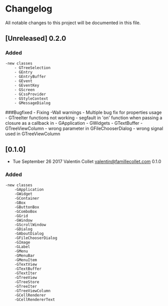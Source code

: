# Changelog
All notable changes to this project will be documented in this file.

## [Unreleased] 0.2.0
### Added
	-new classes
		- GTreeSelection
		- GEntry
		- GEntryBuffer
		- GEvent
		- GEventKey
		- GScreen
		- GCssProvider
		- GStyleContext
		- GMessageDialog
###Bugfixed
	- Fixing -Wall warnings
	- Multiple bug fix for properties usage
	- GTreeIter functions not working
	- segfault in 'on' function when passing a closure as a callback in
		- GApplication
		- GWidgets
		- GTextBuffer
		- GTreeViewColumn
	- wrong parameter in GFileChooserDialog
	- wrong signal used in GTreeViewColumn
## [0.1.0]
* Tue September 26 2017 Valentin Collet <valentin@famillecollet.com> 0.1.0
### Added
	-new classes
		-GApplication
		-GWidget
		-GContainer
		-GBox
		-GButtonBox
		-GComboBox
		-GGrid
		-GWindow
		-GScrollWindow
		-GDialog
		-GAboutDialog
		-GFileChooserDialog
		-GImage
		-GLabel
		-GMenu
		-GMenuBar
		-GMenuItem
		-GTextView
		-GTextBuffer
		-GTextIter
		-GTreeView
		-GTreeStore
		-GTreeIter
		-GTreeViewColumn
		-GCellRenderer
		-GCellRendererText
		
